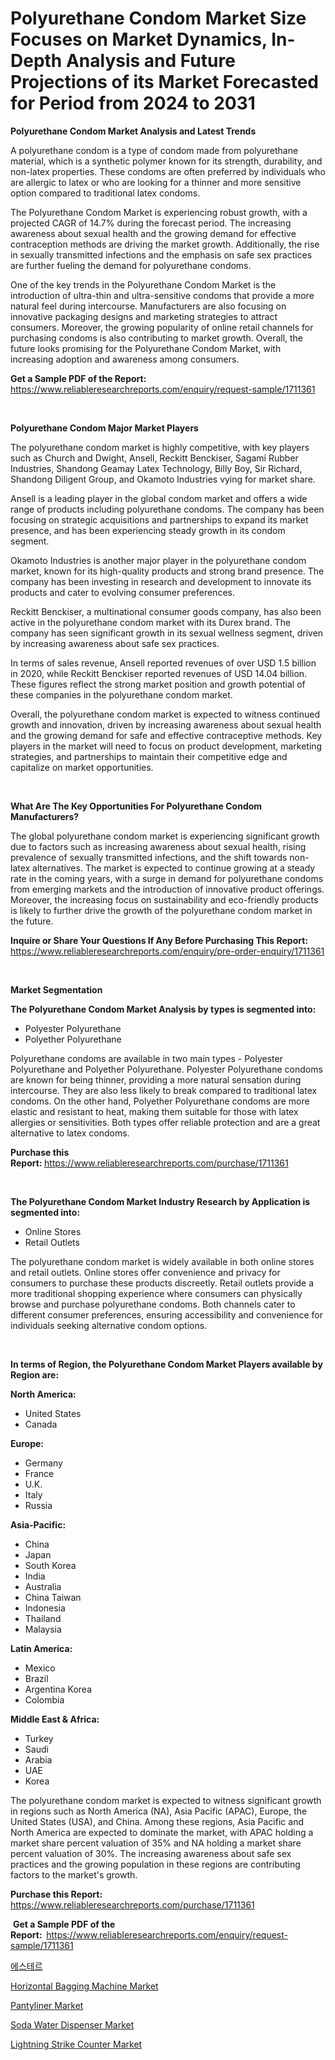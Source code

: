 <p><h1>Polyurethane Condom Market Size Focuses on Market Dynamics, In-Depth Analysis and Future Projections of its Market Forecasted for Period from 2024 to 2031</h1></p><p><strong>Polyurethane Condom Market Analysis and Latest Trends</strong></p>
<p><p>A polyurethane condom is a type of condom made from polyurethane material, which is a synthetic polymer known for its strength, durability, and non-latex properties. These condoms are often preferred by individuals who are allergic to latex or who are looking for a thinner and more sensitive option compared to traditional latex condoms.</p><p>The Polyurethane Condom Market is experiencing robust growth, with a projected CAGR of 14.7% during the forecast period. The increasing awareness about sexual health and the growing demand for effective contraception methods are driving the market growth. Additionally, the rise in sexually transmitted infections and the emphasis on safe sex practices are further fueling the demand for polyurethane condoms.</p><p>One of the key trends in the Polyurethane Condom Market is the introduction of ultra-thin and ultra-sensitive condoms that provide a more natural feel during intercourse. Manufacturers are also focusing on innovative packaging designs and marketing strategies to attract consumers. Moreover, the growing popularity of online retail channels for purchasing condoms is also contributing to market growth. Overall, the future looks promising for the Polyurethane Condom Market, with increasing adoption and awareness among consumers.</p></p>
<p><strong>Get a Sample PDF of the Report:&nbsp;</strong> <a href="https://www.reliableresearchreports.com/enquiry/request-sample/1711361">https://www.reliableresearchreports.com/enquiry/request-sample/1711361</a></p>
<p>&nbsp;</p>
<p><strong>Polyurethane Condom Major Market Players</strong></p>
<p><p>The polyurethane condom market is highly competitive, with key players such as Church and Dwight, Ansell, Reckitt Benckiser, Sagami Rubber Industries, Shandong Geamay Latex Technology, Billy Boy, Sir Richard, Shandong Diligent Group, and Okamoto Industries vying for market share.</p><p>Ansell is a leading player in the global condom market and offers a wide range of products including polyurethane condoms. The company has been focusing on strategic acquisitions and partnerships to expand its market presence, and has been experiencing steady growth in its condom segment.</p><p>Okamoto Industries is another major player in the polyurethane condom market, known for its high-quality products and strong brand presence. The company has been investing in research and development to innovate its products and cater to evolving consumer preferences.</p><p>Reckitt Benckiser, a multinational consumer goods company, has also been active in the polyurethane condom market with its Durex brand. The company has seen significant growth in its sexual wellness segment, driven by increasing awareness about safe sex practices.</p><p>In terms of sales revenue, Ansell reported revenues of over USD 1.5 billion in 2020, while Reckitt Benckiser reported revenues of USD 14.04 billion. These figures reflect the strong market position and growth potential of these companies in the polyurethane condom market.</p><p>Overall, the polyurethane condom market is expected to witness continued growth and innovation, driven by increasing awareness about sexual health and the growing demand for safe and effective contraceptive methods. Key players in the market will need to focus on product development, marketing strategies, and partnerships to maintain their competitive edge and capitalize on market opportunities.</p></p>
<p>&nbsp;</p>
<p><strong>What Are The Key Opportunities For Polyurethane Condom Manufacturers?</strong></p>
<p><p>The global polyurethane condom market is experiencing significant growth due to factors such as increasing awareness about sexual health, rising prevalence of sexually transmitted infections, and the shift towards non-latex alternatives. The market is expected to continue growing at a steady rate in the coming years, with a surge in demand for polyurethane condoms from emerging markets and the introduction of innovative product offerings. Moreover, the increasing focus on sustainability and eco-friendly products is likely to further drive the growth of the polyurethane condom market in the future.</p></p>
<p><strong>Inquire or Share Your Questions If Any Before Purchasing This Report:</strong> <a href="https://www.reliableresearchreports.com/enquiry/pre-order-enquiry/1711361">https://www.reliableresearchreports.com/enquiry/pre-order-enquiry/1711361</a></p>
<p>&nbsp;</p>
<p><strong>Market Segmentation</strong></p>
<p><strong>The Polyurethane Condom Market Analysis by types is segmented into:</strong></p>
<p><ul><li>Polyester Polyurethane</li><li>Polyether Polyurethane</li></ul></p>
<p><p>Polyurethane condoms are available in two main types - Polyester Polyurethane and Polyether Polyurethane. Polyester Polyurethane condoms are known for being thinner, providing a more natural sensation during intercourse. They are also less likely to break compared to traditional latex condoms. On the other hand, Polyether Polyurethane condoms are more elastic and resistant to heat, making them suitable for those with latex allergies or sensitivities. Both types offer reliable protection and are a great alternative to latex condoms.</p></p>
<p><strong>Purchase this Report:&nbsp;</strong><a href="https://www.reliableresearchreports.com/purchase/1711361">https://www.reliableresearchreports.com/purchase/1711361</a></p>
<p>&nbsp;</p>
<p><strong>The Polyurethane Condom Market Industry Research by Application is segmented into:</strong></p>
<p><ul><li>Online Stores</li><li>Retail Outlets</li></ul></p>
<p><p>The polyurethane condom market is widely available in both online stores and retail outlets. Online stores offer convenience and privacy for consumers to purchase these products discreetly. Retail outlets provide a more traditional shopping experience where consumers can physically browse and purchase polyurethane condoms. Both channels cater to different consumer preferences, ensuring accessibility and convenience for individuals seeking alternative condom options.</p></p>
<p>&nbsp;</p>
<p><strong>In terms of Region, the Polyurethane Condom Market Players available by Region are:</strong></p>
<p>
    <p> <strong> North America: </strong>
        <ul>
            <li>United States</li>
            <li>Canada</li>
        </ul>
        </p> 
    <p> <strong> Europe: </strong>
        <ul>
            <li>Germany</li>
            <li>France</li>
            <li>U.K.</li>
            <li>Italy</li>
            <li>Russia</li>
        </ul>
        </p> 
    <p> <strong> Asia-Pacific: </strong>
        <ul>
            <li>China</li>
            <li>Japan</li>
            <li>South Korea</li>
            <li>India</li>
            <li>Australia</li>
            <li>China Taiwan</li>
            <li>Indonesia</li>
            <li>Thailand</li>
            <li>Malaysia</li>
        </ul>
        </p> 
    <p> <strong> Latin America: </strong>
        <ul>
            <li>Mexico</li>
            <li>Brazil</li>
            <li>Argentina Korea</li>
            <li>Colombia</li>
        </ul>
        </p> 
    <p> <strong> Middle East & Africa: </strong>
        <ul>
            <li>Turkey</li>
            <li>Saudi</li>
            <li>Arabia</li>
            <li>UAE</li>
            <li>Korea</li>
        </ul>
    </p>
    </p>
<p><p>The polyurethane condom market is expected to witness significant growth in regions such as North America (NA), Asia Pacific (APAC), Europe, the United States (USA), and China. Among these regions, Asia Pacific and North America are expected to dominate the market, with APAC holding a market share percent valuation of 35% and NA holding a market share percent valuation of 30%. The increasing awareness about safe sex practices and the growing population in these regions are contributing factors to the market's growth.</p></p>
<p><strong>Purchase this Report: </strong><a href="https://www.reliableresearchreports.com/purchase/1711361">https://www.reliableresearchreports.com/purchase/1711361</a></p>
<p>&nbsp;<strong>Get a Sample PDF of the Report:&nbsp;&nbsp;</strong><a href="https://www.reliableresearchreports.com/enquiry/request-sample/1711361">https://www.reliableresearchreports.com/enquiry/request-sample/1711361</a></p>
<p><strong></strong></p>
<p><p><a href="https://github.com/TobyKub4685/Market-Research-Report-List-1/blob/main/35451155556.md">에스테르</a></p><p><a href="https://issuu.com/reportprime-2/docs/horizontal-bagging-machine-market-size-2030.pptx">Horizontal Bagging Machine Market</a></p><p><a href="https://github.com/rahu1506/Market-Research-Report-List-3/blob/main/pantyliner-market.md">Pantyliner Market</a></p><p><a href="https://view.publitas.com/reportprime-1/soda-water-dispenser-market-offers-provide-insightful-data-for-the-time-period-from-2024-to-2031-and-also-provide-analysis-based-on-application-type-and-region/">Soda Water Dispenser Market</a></p><p><a href="https://issuu.com/reportprime-2/docs/lightning-strike-counter-market-size-2030.pptx">Lightning Strike Counter Market</a></p></p>